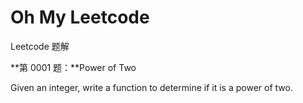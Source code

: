 Oh My Leetcode
==============

Leetcode 题解

**第 0001 题：**Power of Two

Given an integer, write a function to determine if it is a power of two.
